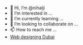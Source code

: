- 👋 Hi, I’m @nihalji
- 👀 I’m interested in ...
- 🌱 I’m currently learning ...
- 💞️ I’m looking to collaborate on ...
- 📫 How to reach me ... 
- <a href=”https://thenetvertising.com/”>Web designing Dubai</a>


<!---
nihalji/nihalji is a ✨ special ✨ repository because its `README.md` (this file) appears on your GitHub profile.
You can click the Preview link to take a look at your changes.
--->
